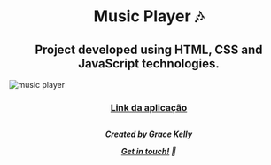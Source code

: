 <h1 align="center">
Music Player 🎶
</h1>
<h2 align="center">
Project developed using HTML, CSS and JavaScript technologies.
</h2>

![music player](https://user-images.githubusercontent.com/98786475/192034887-990e45ea-a8b3-4c46-acee-61adfe844909.jpg)

<h3 align="center">
  
[Link da aplicação](https://graceksouzaa.github.io/music-player/)

</h3>

##
<h5 align="center">
Created by Grace Kelly 
<br>

[Get in touch!](https://www.linkedin.com/in/grace-souza-19075716a/) 👋
</h5>

